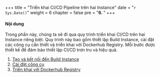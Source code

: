 +++
title = "Triển khai CI/CD Pipeline trên hai Instance"
date = "`r Sys.Date()`" 
weight = 6
chapter = false
pre = "<b>6. </b>"
+++

#### Nội dung

Trong phần này, chúng ta sẽ đi qua quy trình triển khai CI/CD trên hai Instance riêng biệt. Quy trình này bao gồm thiết lập Build Instance, cài đặt các công cụ cần thiết và triển khai với Dockerhub Registry. Mỗi bước được thiết kế để đảm bảo thiết lập CI/CD trơn tru và hiệu quả.

1. [Tạo và kết nối đến Build Instance](6.1-buildinstance)
2. [Cài đặt công cụ](6.2-installtools)
3. [Triển khai với Dockerhub Registry](6.3-cicddockerhub)
